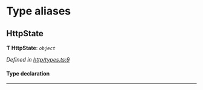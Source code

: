 

# Type aliases

<a id="httpstate"></a>

##  HttpState

**Ƭ HttpState**: *`object`*

*Defined in [http/types.ts:9](https://github.com/polkadot-js/api/blob/5b92010/packages/rpc-provider/src/http/types.ts#L9)*

#### Type declaration

___


